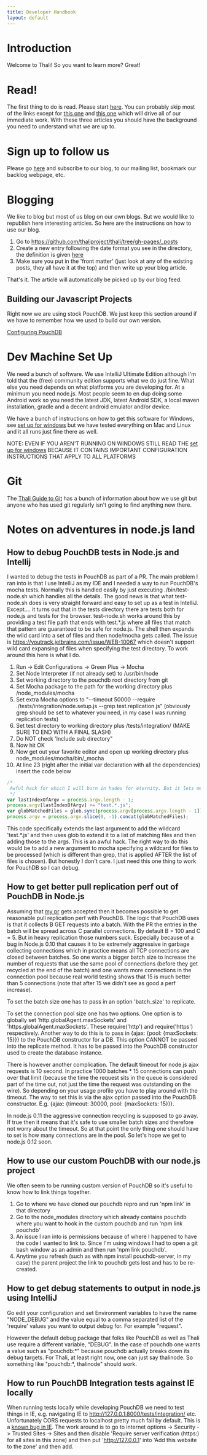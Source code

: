 ```yaml
---
title: Developer Handbook
layout: default
---
```


# Introduction 

Welcome to Thali! So you want to learn more? Great!

# Read!
The first thing to do is read. Please start [here](ThaliAndCouch). You can probably skip most of the links except for [this one](nodeondevices) and [this one](ThaliAndIoT) which will drive all of our immediate work. With these three articles you should have the background you need to understand what we are up to.

# Sign up to follow us
Please go [here](WaysToContribute) and subscribe to our blog, to our mailing list, bookmark our backlog webpage, etc.

# Blogging
We like to blog but most of us blog on our own blogs. But we would like to republish here interesting articles. So here are the instructions on how to use our blog.

1. Go to https://github.com/thaliproject/thali/tree/gh-pages/_posts
2. Create a new entry following the date format you see in the directory, the definition is given [here](http://jekyllrb.com/docs/posts/)
3. Make sure you put in the 'front matter' (just look at any of the existing posts, they all have it at the top) and then write up your blog article.

That's it. The article will automatically be picked up by our blog feed.

## Building our Javascript Projects 

Right now we are using stock PouchDB. We just keep this section around if we have to remember how we used to build our own version.

[Configuring PouchDB](ConfiguringPouchDB)

# Dev Machine Set Up 
We need a bunch of software. We use IntelliJ Ultimate Edition although I'm told that the (free) community edition supports what we do just fine. What else you need depends on what platforms you are developing for. At a minimum you need node.js. Most people seem to en dup doing some Android work so you need the latest JDK, latest Android SDK, a local maven installation, gradle and a decent android emulator and/or device.

We have a bunch of instructions on how to get this software for Windows, see [set up for windows](SetupForWindows) but we have tested everything on Mac and Linux and it all runs just fine there as well.

NOTE: EVEN IF YOU AREN'T RUNNING ON WINDOWS STILL READ THE [set up for windows](SetupForWindows) BECAUSE IT CONTAINS IMPORTANT CONFIGURATION INSTRUCTIONS THAT APPLY TO ALL PLATFORMS

# Git 

The [Thali Guide to Git](ThaliGuideToGit) has a bunch of information about how we use git but anyone who has used git regularly isn't going to find anything new there.

# Notes on adventures in node.js land
## How to debug PouchDB tests in Node.js and Intellij
I wanted to debug the tests in PouchDB as part of a PR. The main problem I ran into is that I use IntelliJ as my IDE and I needed a way to run PouchDB's mocha tests. Normally this is handled easily by just executing ./bin/test-node.sh which handles all the details. The good news is that what test-node.sh does is very straight forward and easy to set up as a test in IntelliJ. Except.... it turns out that in the tests directory there are tests both for node.js and tests for the browser. test-node.sh works around this by providing a test file path that ends with test.*.js where all files that match that pattern are guaranteed to be safe for node.js. The shell then expands the wild card into a set of files and then node/mocha gets called. The issue is https://youtrack.jetbrains.com/issue/WEB-10067 which doesn't support wild card expansing of files when specifying the test directory. To work around this here is what I do.

1. Run -> Edit Configurations -> Green Plus -> Mocha
2. Set Node Interpreter (if not already set) to /usr/bin/node
3. Set working directory to the pouchdb root directory from git
4. Set Mocha package to the path for the working directory plus /node_modules/mocha
5. Set extra Mocha options to "--timeout 50000 --require ./tests/integration/node.setup.js --grep test.replication.js" (obviously grep should be set to whatever you need, in my case I was running replication tests)
6. Set test directory to working directory plus /tests/integration/ (MAKE SURE TO END WITH A FINAL SLASH)
7. Do NOT check 'Include sub directory"
8. Now hit OK
9. Now get out your favorite editor and open up working directory plus node\_modules/mocha/bin/_mocha
10. At line 23 (right after the initial var declaration with all the dependencies) insert the code below

```Javascript
/*
 Awful hack for which I will burn in hades for eternity. But it lets me run the pouchdb node.js tests
 */
var lastIndexOfArgv = process.argv.length - 1;
process.argv[lastIndexOfArgv] += "test.*.js";
var globMatchedFiles = glob.sync(process.argv[process.argv.length - 1]);
process.argv = process.argv.slice(0, -1).concat(globMatchedFiles);
```

This code specifically extends the last argument to add the wildcard 'test.*.js' and then uses glob to extend it to a list of matching files and then adding those to the args. This is an awful hack. The right way to do this would be to add a new argument to mocha specifying a wildcard for files to be processed (which is different than grep, that is applied AFTER the list of files is chosen). But honestly I don't care. I just need this one thing to work for PouchDB so I can debug.

## How to get better pull replication perf out of PouchDB in Node.js
Assuming that [my pr](https://github.com/pouchdb/pouchdb/pull/3015) gets accepted then it becomes possible to get reasonable pull replication perf with PouchDB. The logic that PouchDB uses is that it collects B GET requests into a batch. With the PR the entries in the batch will be spread across C parallel connections. By default B = 100 and C = 5. But in heavy replication those numbers suck. Especially because of a bug in Node.js 0.10 that causes it to be extremely aggressive in garbage collecting connections which in practice means all TCP connections are closed between batches. So one wants a bigger batch size to increase the number of requests that use the same pool of connections (before they get recycled at the end of the batch) and one wants more connections in the connection pool because real world testing shows that 15 is much better than 5 connections (note that after 15 we didn't see as good a perf increase). 

To set the batch size one has to pass in an option 'batch_size' to replicate.

To set the connection pool size one has two options. One option is to globally set 'http.globalAgent.maxSockets' and 'https.globalAgent.maxSockets'. These require('http') and require('https') respectively. Another way to do this is to pass in {ajax: {pool: {maxSockets: 15}}} to the PouchDB constructor for a DB. This option CANNOT be passed into the replicate method. It has to be passed into the PouchDB constructor used to create the database instance.

There is however another complication. The default timeout for node.js ajax requests is 10 second. In practice 1000 batches * 15 connections can push over that limit (because the time the request sits in the queue is considered part of the time out, not just the time the request was outstanding on the wire). So depending on your usage profile you have to play around with the timeout. The way to set this is via the ajax option passed into the PouchDB constructor. E.g. {ajax: {timeout: 30000, pool: {maxSockets: 15}}}.

In node.js 0.11 the aggressive connection recycling is supposed to go away. If true then it means that it's safe to use smaller batch sizes and therefore not worry about the timeout. So at that point the only thing one should have to set is how many connections are in the pool. So let's hope we get to node.js 0.12 soon.

## How to use our custom PouchDB with our node.js project
We often seem to be running custom version of PouchDB so it's useful to know how to link things together.

1. Go to where we have cloned our pouchdb repro and run 'npm link' in that directory
2. Go to the node_modules directory which already contains pouchdb where you want to hook in the custom pouchdb and run 'npm link pouchdb'
 3. An issue I ran into is permissions because of where I happened to have the code I wanted to link to. Since I'm using windows I had to open a git bash window as an admin and then run 'npm link pouchdb'.
3. Anytime you refresh (such as with npm install pouchdb-server, in my case) the parent project the link to pouchdb gets lost and has to be re-created.

## How to get debug statements to output in node.js using IntelliJ
Go edit your configuration and set Environment variables to have the name "NODE_DEBUG" and the value equal to a comma separated list of the 'require' values you want to output debug for. For example "request".

However the default debug package that folks like PouchDB as well as Thali use require a different variable, "DEBUG". In the case of pouchdb one wants a value such as "pouchdb:\*" because pouchdb actually breaks down its debug targets. For Thali, at least right now, one can just say thalinode. So something like "pouchdb:\*, thalinode" should work.

## How to run PouchDB Integration tests against IE locally
When running tests locally while developing PouchDB we need to test things in IE, e.g. navigating IE to http://127.0.0.1:8000/tests/integration/ etc. Unfortunately CORS requests to localhost pretty much fail by default. This is a [known bug in IE](http://stackoverflow.com/questions/22098259/access-denied-in-ie-10-and-11-when-ajax-target-is-localhost). The work around is to go to internet options -> Security -> Trusted Sites -> Sites and then disable 'Require server verification (https:) for all sites in this zone) and then put 'http://127.0.0.1' into 'Add this website to the zone' and then add.
